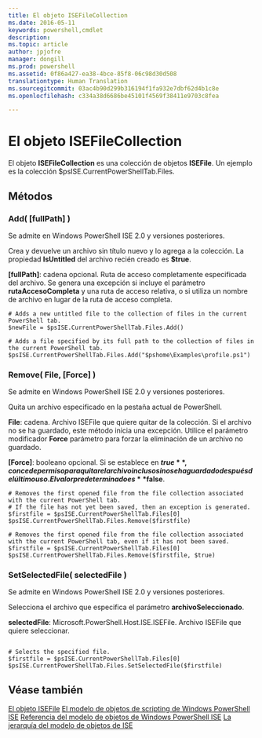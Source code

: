 ```yaml
---
title: El objeto ISEFileCollection
ms.date: 2016-05-11
keywords: powershell,cmdlet
description: 
ms.topic: article
author: jpjofre
manager: dongill
ms.prod: powershell
ms.assetid: 0f86a427-ea38-4bce-85f8-06c98d30d508
translationtype: Human Translation
ms.sourcegitcommit: 03ac4b90d299b316194f1fa932e7dbf62d4b1c8e
ms.openlocfilehash: c334a38d6686be45101f4569f38411e9703c8fea

---
```


# El objeto ISEFileCollection
  El objeto **ISEFileCollection** es una colección de objetos **ISEFile**. Un ejemplo es la colección $psISE.CurrentPowerShellTab.Files.

## Métodos

### Add\( \[fullPath\] \)
  Se admite en Windows PowerShell ISE 2.0 y versiones posteriores. 

 Crea y devuelve un archivo sin título nuevo y lo agrega a la colección. La propiedad **IsUntitled** del archivo recién creado es **$true**.

 **\[fullPath\]**: cadena opcional. Ruta de acceso completamente especificada del archivo. Se genera una excepción si incluye el parámetro **rutaAccesoCompleta** y una ruta de acceso relativa, o si utiliza un nombre de archivo en lugar de la ruta de acceso completa.

```
# Adds a new untitled file to the collection of files in the current PowerShell tab.
$newFile = $psISE.CurrentPowerShellTab.Files.Add()

# Adds a file specified by its full path to the collection of files in the current PowerShell tab.
$psISE.CurrentPowerShellTab.Files.Add("$pshome\Examples\profile.ps1")

```

### Remove\( File, \[Force\] \)
  Se admite en Windows PowerShell ISE 2.0 y versiones posteriores. 

 Quita un archivo especificado en la pestaña actual de PowerShell.

 **File**: cadena. Archivo ISEFile que quiere quitar de la colección. Si el archivo no se ha guardado, este método inicia una excepción. Utilice el parámetro modificador **Force** parámetro para forzar la eliminación de un archivo no guardado.

 **\[Force\]**: booleano opcional. Si se establece en **$true**, concede permiso para quitar el archivo incluso si no se ha guardado después del último uso. El valor predeterminado es **$false**.

```
# Removes the first opened file from the file collection associated with the current PowerShell tab.
# If the file has not yet been saved, then an exception is generated.
$firstfile = $psISE.CurrentPowerShellTab.Files[0]
$psISE.CurrentPowerShellTab.Files.Remove($firstfile)

# Removes the first opened file from the file collection associated with the current PowerShell tab, even if it has not been saved.
$firstfile = $psISE.CurrentPowerShellTab.Files[0]
$psISE.CurrentPowerShellTab.Files.Remove($firstfile, $true)
```

### SetSelectedFile\( selectedFile \)
  Se admite en Windows PowerShell ISE 2.0 y versiones posteriores. 

 Selecciona el archivo que especifica el parámetro **archivoSeleccionado**.

 **selectedFile**: Microsoft.PowerShell.Host.ISE.ISEFile. Archivo ISEFile que quiere seleccionar.

```

# Selects the specified file.
$firstfile = $psISE.CurrentPowerShellTab.Files[0]
$psISE.CurrentPowerShellTab.Files.SetSelectedFile($firstfile)

```

## Véase también
 [El objeto ISEFile](The-ISEFile-Object.md) 
 [El modelo de objetos de scripting de Windows PowerShell ISE](The-Windows-PowerShell-ISE-Scripting-Object-Model.md) 
 [Referencia del modelo de objetos de Windows PowerShell ISE](Windows-PowerShell-ISE-Object-Model-Reference.md) 
 [La jerarquía del modelo de objetos de ISE](The-ISE-Object-Model-Hierarchy.md)

  



<!--HONumber=Aug16_HO3-->


